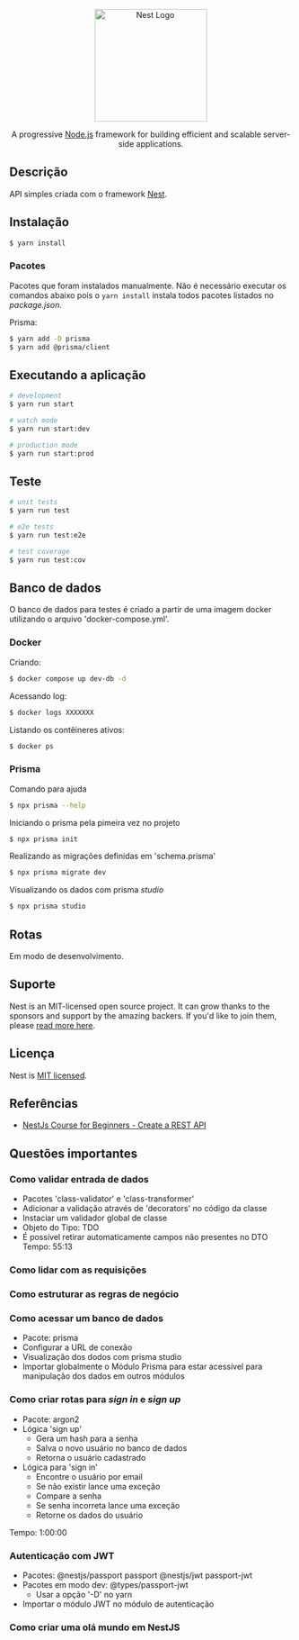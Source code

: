 <p align="center">
  <a href="http://nestjs.com/" target="blank"><img src="https://nestjs.com/img/logo-small.svg" width="200" alt="Nest Logo" /></a>
</p>

[circleci-image]: https://img.shields.io/circleci/build/github/nestjs/nest/master?token=abc123def456
[circleci-url]: https://circleci.com/gh/nestjs/nest

  <p align="center">A progressive <a href="http://nodejs.org" target="_blank">Node.js</a> framework for building efficient and scalable server-side applications.</p>
    <p align="center">

## Descrição

API simples criada com o framework [Nest](https://github.com/nestjs/nest).

## Instalação

```bash
$ yarn install
```

### Pacotes

Pacotes que foram instalados manualmente. Não é necessário executar os comandos abaixo pois o `yarn install` instala todos pacotes listados no _package.json_.

Prisma:

```bash
$ yarn add -D prisma
$ yarn add @prisma/client
```

## Executando a aplicação

```bash
# development
$ yarn run start

# watch mode
$ yarn run start:dev

# production mode
$ yarn run start:prod
```

## Teste

```bash
# unit tests
$ yarn run test

# e2e tests
$ yarn run test:e2e

# test coverage
$ yarn run test:cov
```

## Banco de dados

O banco de dados para testes é criado a partir de uma imagem docker utilizando o arquivo 'docker-compose.yml'.

### Docker

Criando:

```bash
$ docker compose up dev-db -d
```

Acessando log:

```bash
$ docker logs XXXXXXX
```

Listando os contêineres ativos:

```bash
$ docker ps
```

### Prisma

Comando para ajuda

```bash
$ npx prisma --help
```

Iniciando o prisma pela pimeira vez no projeto

```bash
$ npx prisma init
```

Realizando as migrações definidas em 'schema.prisma'

```bash
$ npx prisma migrate dev
```

Visualizando os dados com prisma _studio_

```bash
$ npx prisma studio
```

## Rotas

Em modo de desenvolvimento.

## Suporte

Nest is an MIT-licensed open source project. It can grow thanks to the sponsors and support by the amazing backers. If you'd like to join them, please [read more here](https://docs.nestjs.com/support).

## Licença

Nest is [MIT licensed](LICENSE).

## Referências

- [NestJs Course for Beginners - Create a REST API](https://www.youtube.com/watch?v=GHTA143_b-s)

## Questões importantes

### Como validar entrada de dados

- Pacotes 'class-validator' e 'class-transformer'
- Adicionar a validação através de 'decorators' no código da classe
- Instaciar um validador global de classe
- Objeto do Tipo: TDO
- É possível retirar automaticamente campos não presentes no DTO
  Tempo: 55:13

### Como lidar com as requisições

### Como estruturar as regras de negócio

### Como acessar um banco de dados

- Pacote: prisma
- Configurar a URL de conexão
- Visualização dos dodos com prisma studio
- Importar globalmente o Módulo Prisma para estar acessível para manipulação dos dados em outros módulos

### Como criar rotas para _sign in_ e _sign up_

- Pacote: argon2
- Lógica 'sign up'
  - Gera um hash para a senha
  - Salva o novo usuário no banco de dados
  - Retorna o usuário cadastrado
- Lógica para 'sign in'
  - Encontre o usuário por email
  - Se não existir lance uma exceção
  - Compare a senha
  - Se senha incorreta lance uma exceção
  - Retorne os dados do usuário

Tempo: 1:00:00

### Autenticação com JWT

- Pacotes: @nestjs/passport passport @nestjs/jwt passport-jwt
- Pacotes em modo dev: @types/passport-jwt
  - Usar a opção '-D' no yarn
- Importar o módulo JWT no módulo de autenticação

### Como criar uma olá mundo em NestJS
